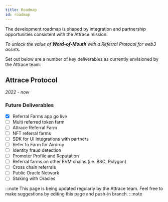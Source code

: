 ```yaml
---
title: Roadmap
id: roadmap
---
```


The development roadmap is shaped by integration and partnership opportunities consistent with the Attrace mission:  

*To unlock the value of **Word-of-Mouth** with a Referral Protocol for web3 assets.*

Set out below are a number of key deliverables as currently envisioned by the Attrace team:

## Attrace Protocol
_2022 - now_  
### Future Deliverables

<div class="roadmap">

- [x] Referral Farms app go live
- [ ] Multi referred token farm
- [ ] Attrace Referral Farm
- [ ] NFT referral farms
- [ ] SDK for UI integrations with partners
- [ ] Refer to Farm for Airdrop
- [ ] Identity fraud detection
- [ ] Promoter Profile and Reputation
- [ ] Referral farms on other EVM chains (i.e. BSC, Polygon)
- [ ] Cross chain referrals
- [ ] Public Oracle Network
- [ ] Staking with Oracles

</div>





:::note
This page is being updated regularly by the Attrace team. Feel free to make suggestions by editing this page and push-in branch.
:::note


 

